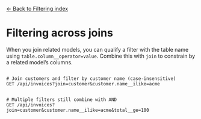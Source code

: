 [← Back to Filtering index](index.md)

# Filtering across joins
When you join related models, you can qualify a filter with the table name using
`table.column__operator=value`. Combine this with `join` to constrain by a
related model’s columns.
```

# Join customers and filter by customer name (case‑insensitive)
GET /api/invoices?join=customer&customer.name__ilike=acme


# Multiple filters still combine with AND
GET /api/invoices?join=customer&customer.name__ilike=acme&total__ge=100
```

